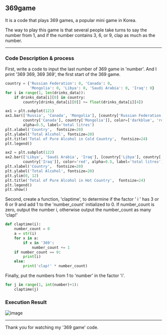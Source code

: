 ## 369game
It is a code that plays 369 games, a popular mini game in Korea.

The way to play this game is that several people take turns to say the number from 1, and if the number contains 3, 6, or 9, clap as much as the number.

---
### Code Description & process
First, write a code to input the last number of 369 game in 'number'. And I print '369 369, 369 369', the first start of the 369 game.
``` python
country = {'Russian Federation': 0, 'Canada': 0,
           'Mongolia': 0, 'Libya': 0, 'Saudi Arabia': 0, 'Iraq': 0}
for i in range(1, len(drinks_data)):
    if drinks_data[i][0] in country:
        country[drinks_data[i][0]] += float(drinks_data[i][4])

ax1 = plt.subplot(121)
ax1.bar(['Russia', 'Canada', 'Mongolia'], [country['Russian Federation'],
        country['Canada'], country['Mongolia']], color=['darkblue', 'royalblue', 'cornflowerblue'],
        alpha=0.5, label='total litres')
plt.xlabel('Country',  fontsize=20)
plt.ylabel('Total Alcohol', fontsize=20)
plt.title('Total of Pure Alcohol in Cold Country',  fontsize=24)
plt.legend()

ax2 = plt.subplot(122)
ax2.bar(['Libya', 'Saudi Arabia', 'Iraq'], [country['Libya'], country['Saudi Arabia'],
        country['Iraq']], color='red', alpha=0.5, label='total litres')
plt.xlabel('Country',  fontsize=20)
plt.ylabel('Total Alcohol', fontsize=20)
plt.ylim(0, 12)
plt.title('Total of Pure Alcohol in Hot Country',  fontsize=24)
plt.legend()
plt.show()
```
Second, create a function, 'claptime', to determine if the factor ' i '  has 3 or 6 or 9 and add 1 to the 'number_count' initialized to 0. 
If number_count is zero, output the number i, otherwise output the number_count as many 'clap!'
``` python
def claptime(i):
    number_count = 0
    a = str(i)
    for x in a:
        if x in '369':
            number_count += 1
    if number_count == 0:
        print(i)
    else:
        print('clap!' * number_count)
```
Finally, put the numbers from 1 to 'number' in the factor 'i'.
``` python
for j in range(1, int(number)+1):
    claptime(j)
```
### Execution Result

![image](https://user-images.githubusercontent.com/79324847/109376449-da5a1200-7907-11eb-81b9-e57d8a5c6c3a.png)

---

Thank you for watching my '369 game' code.
